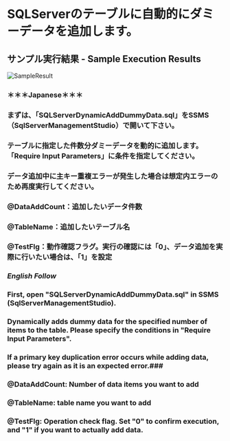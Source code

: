 # SQLServerのテーブルに自動的にダミーデータを追加します。
## サンプル実行結果 - Sample Execution Results
![SampleResult](https://github.com/nakm2021/SQLServerDynamicAddDummyData/assets/79841952/b9134703-badd-455a-bb66-7f815138c4a8)
### ＊＊＊Japanese＊＊＊
### まずは、「SQLServerDynamicAddDummyData.sql」をSSMS（SqlServerManagementStudio）で開いて下さい。
### テーブルに指定した件数分ダミーデータを動的に追加します。「Require Input Parameters」に条件を指定してください。
### データ追加中に主キー重複エラーが発生した場合は想定内エラーのため再度実行してください。
### 
### @DataAddCount：追加したいデータ件数
### @TableName：追加したいテーブル名
### @TestFlg：動作確認フラグ。実行の確認には「0」、データ追加を実際に行いたい場合は、「1」を設定
### 
### ***English Follow***
### First, open "SQLServerDynamicAddDummyData.sql" in SSMS (SqlServerManagementStudio).
### Dynamically adds dummy data for the specified number of items to the table. Please specify the conditions in "Require Input Parameters".
### If a primary key duplication error occurs while adding data, please try again as it is an expected error.### 
### @DataAddCount: Number of data items you want to add
### @TableName: table name you want to add
### @TestFlg: Operation check flag. Set "0" to confirm execution, and "1" if you want to actually add data.
